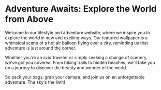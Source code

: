 <!--
Write me markdown content of website with wallpaper:

"A whimsical scene of a hot air balloon flying over a city for a lifestyle or adventure website"

The header of the page should not be copy of the text but rather a real content of the website which is using this wallpaper.
-->

<!--font:Poppins-->

# Adventure Awaits: Explore the World from Above

Welcome to our lifestyle and adventure website, where we inspire you to explore the world in new and exciting ways. Our featured wallpaper is a whimsical scene of a hot air balloon flying over a city, reminding us that adventure is just around the corner.

Whether you're an avid traveler or simply seeking a change of scenery, we've got you covered. From hiking trails to hidden beaches, we'll take you on a journey to discover the beauty and wonder of the world.

So pack your bags, grab your camera, and join us on an unforgettable adventure. The sky's the limit!
